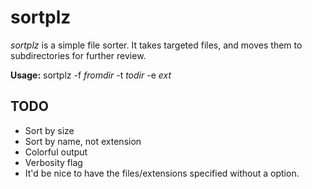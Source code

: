 # sortplz

_sortplz_ is a simple file sorter. It takes targeted files, and moves them to subdirectories for further review.

**Usage:** sortplz -f _fromdir_ -t _todir_ -e _ext_

## TODO

- Sort by size
- Sort by name, not extension
- Colorful output
- Verbosity flag
- It'd be nice to have the files/extensions specified without a option.

